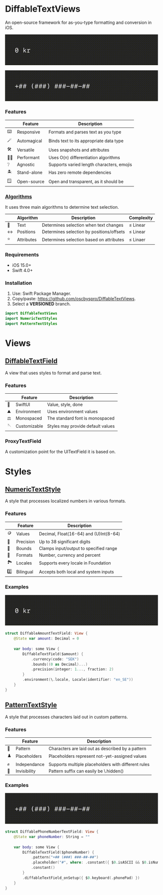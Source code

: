 # DiffableTextViews

An open-source framework for as-you-type formatting and conversion in iOS.

![DiffableAmountTextField.gif](Assets/DiffableAmountTextField.gif)

![DiffablePhoneNumberTextField.gif](Assets/DiffablePhoneNumberTextField.gif)

### Features

|   | Feature | Description |
|---|---------|-------------|
| :keyboard: | Responsive | Formats and parses text as you type |
| :magic_wand: | Automagical | Binds text to its appropriate data type |
| :hammer_and_wrench: | Versatile | Uses snapshots and attributes |
| :running_man: | Performant | Uses O(n) differentiation algorithms |
| :grey_question: | Agnostic | Supports varied length characters, emojis |
| :desert_island: | Stand-alone | Has zero remote dependencies |
| :window: | Open-source | Open and transparent, as it should be |

### [Algorithms](Sources/DiffableTextViews/Models/Field.swift)

It uses three main algorithms to determine text selection.

|   | Algorithm | Description | Complexity |
|---|-----------|-------------|------------|
| :book: | Text | Determines selection when text changes | ≤ Linear |
| :left_right_arrow: | Positions | Determines selection by positions/offsets | ≤ Linear |
| :star: | Attributes | Determines selection based on attributes | ≤ Linaer |

### Requirements

- iOS 15.0+
- Swift 4.0+

### Installation

1. Use: Swift Package Manager.
2. Copy/paste: https://github.com/oscbyspro/DiffableTextViews.
3. Select a **VERSIONED** branch.

```swift
import DiffableTextViews
import NumericTextStyles
import PatternTextStyles
```

# Views

## [DiffableTextField](Documentation/DiffableTextField.md)

A view that uses styles to format and parse text.

### Features

|   | Feature | Description |
|---|---------|-------------|
| :iphone: | SwiftUI | Value, style, done |
| :mountain: | Environment | Uses environment values |
| :balance_scale: | Monospaced | The standard font is monospaced |
| :sewing_needle: | Customizable | Styles may provide default values |

### ProxyTextField

A customization point for the UITextField it is based on.

# Styles

## [NumericTextStyle](Documentation/NumericTextStyle.md)

A style that processes localized numbers in various formats.

### Features

|   | Feature | Description |
|---|---------|-------------|
| :coin: | Values | Decimal, Float(16-64) and (U)Int(8-64) |
| :bow_and_arrow: | Precision | Up to 38 significant digits |
| :bricks: | Bounds | Clamps input/output to specified range |
| :art: | Formats | Number, currency and percent |
| :national_park: | Locales | Supports every locale in Foundation |
| :two: | Bilingual | Accepts both local and system inputs |

### Examples

![DiffableAmountTextField.gif](Assets/DiffableAmountTextField.gif)

```swift
struct DiffableAmountTextField: View {
    @State var amount: Decimal = 0

    var body: some View {
        DiffableTextField($amount) {
            .currency(code: "SEK")
            .bounds((0 as Decimal)...)
            .precision(integer: 1..., fraction: 2)
        }
        .environment(\.locale, Locale(identifier: "en_SE"))
    }
}
```

## [PatternTextStyle](Documentation/PatternTextStyle.md)

A style that processes characters laid out in custom patterns.

### Features

|   | Feature | Description |
|---|---------|-------------|
| :checkered_flag: | Pattern | Characters are laid out as described by a pattern | 
| :chess_pawn: | Placeholders | Placeholders represent not-yet-assigned values |
| :fist_raised: | Independance | Supports multiple placeholders with different rules |
| :ghost: | Invisibility | Pattern suffix can easily be \\.hidden() |

### Examples

![DiffablePhoneNumberTextField.gif](Assets/DiffablePhoneNumberTextField.gif)

```swift
struct DiffablePhoneNumberTextField: View {
    @State var phoneNumber: String = ""
    
    var body: some View {
        DiffableTextField($phoneNumber) {
            .pattern("+## (###) ###-##-##")
            .placeholder("#", where: .constant({ $0.isASCII && $0.isNumber }))
            .constant()
        }
        .diffableTextField_onSetup({ $0.keyboard(.phonePad) })
    }
}
```
